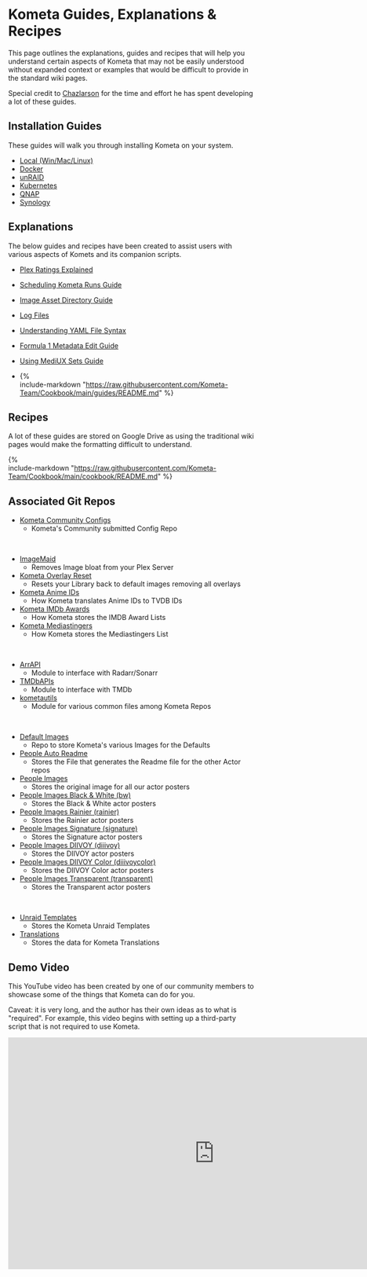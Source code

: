 # Kometa Guides, Explanations & Recipes

This page outlines the explanations, guides and recipes that will help you understand certain aspects of Kometa that may not be easily understood without expanded context or examples that would be difficult to provide in the standard wiki pages.

Special credit to [Chazlarson](https://github.com/chazlarson) for the time and effort he has spent developing a lot of these guides.

## Installation Guides

These guides will walk you through installing Kometa on your system.

- [Local (Win/Mac/Linux)](../install/local.md)
- [Docker](../install/docker.md)
- [unRAID](../install/unraid.md)
- [Kubernetes](../install/kubernetes.md)
- [QNAP](../install/qnap.md)
- [Synology](../install/synology.md)

## Explanations

The below guides and recipes have been created to assist users with various aspects of Komets and its companion scripts.

- [Plex Ratings Explained](ratings.md)
- [Scheduling Kometa Runs Guide](scheduling.md)
- [Image Asset Directory Guide](assets.md)
- [Log Files](../logs.md)
- [Understanding YAML File Syntax](../yaml.md)
- [Formula 1 Metadata Edit Guide](formula.md)
- [Using MediUX Sets Guide](mediux.md)

- {%    
  include-markdown "https://raw.githubusercontent.com/Kometa-Team/Cookbook/main/guides/README.md"
%}

## Recipes

A lot of these guides are stored on Google Drive as using the traditional wiki pages would make the formatting difficult to understand.

{%    
  include-markdown "https://raw.githubusercontent.com/Kometa-Team/Cookbook/main/cookbook/README.md"
%}

## Associated Git Repos

- [Kometa Community Configs](https://github.com/Kometa-Team/Community-Configs)
    - Kometa's Community submitted Config Repo

<br>

- [ImageMaid](https://github.com/Kometa-Team/ImageMaid)
    - Removes Image bloat from your Plex Server
- [Kometa Overlay Reset](https://github.com/Kometa-Team/Overlay-Reset)
    - Resets your Library back to default images removing all overlays
- [Kometa Anime IDs](https://github.com/Kometa-Team/Anime-IDs)
    - How Kometa translates Anime IDs to TVDB IDs
- [Kometa IMDb Awards](https://github.com/Kometa-Team/IMDb-Awards)
    - How Kometa stores the IMDB Award Lists
- [Kometa Mediastingers](https://github.com/Kometa-Team/Mediastingers)
    - How Kometa stores the Mediastingers List

<br>

- [ArrAPI](https://github.com/Kometa-Team/ArrAPI)
    - Module to interface with Radarr/Sonarr
- [TMDbAPIs](https://github.com/Kometa-Team/TMDbAPIs)
    - Module to interface with TMDb
- [kometautils](https://github.com/Kometa-Team/Kometa-Utils)
    - Module for various common files among Kometa Repos

<br>

- [Default Images](https://github.com/Kometa-Team/Default-Images)
    - Repo to store Kometa's various Images for the Defaults
- [People Auto Readme](https://github.com/Kometa-Team/People-Auto-Readme)
    - Stores the File that generates the Readme file for the other Actor repos
- [People Images](https://github.com/Kometa-Team/People-Images)
    - Stores the original image for all our actor posters
- [People Images Black & White (bw)](https://github.com/Kometa-Team/People-Images-bw)
    - Stores the Black & White actor posters
- [People Images Rainier (rainier)](https://github.com/Kometa-Team/People-Images-rainier)
    - Stores the Rainier actor posters
- [People Images Signature (signature)](https://github.com/Kometa-Team/People-Images-signature)
    - Stores the Signature actor posters
- [People Images DIIVOY (diiivoy)](https://github.com/Kometa-Team/People-Images-diiivoy)
    - Stores the DIIVOY actor posters
- [People Images DIIVOY Color (diiivoycolor)](https://github.com/Kometa-Team/People-Images-diiivoycolor)
    - Stores the DIIVOY Color actor posters
- [People Images Transparent (transparent)](https://github.com/Kometa-Team/People-Images-transparent)
    - Stores the Transparent actor posters

<br>

- [Unraid Templates](https://github.com/Kometa-Team/Unraid-Templates)
    - Stores the Kometa Unraid Templates
- [Translations](https://github.com/Kometa-Team/Translations)
    - Stores the data for Kometa Translations


## Demo Video

This YouTube video has been created by one of our community members to showcase some of the things that Kometa can do for you. 

Caveat: it is very long, and the author has their own ideas as to what is "required".  For example, this video begins with setting up a third-party script that is not required to use Kometa.

<iframe width="840" height="472" src="https://www.youtube.com/embed/nTfCUtKWTYI?si=PUvELjmqFUu4p9yk" title="Kometa Demo Video" frameborder="0" allow="accelerometer; autoplay; clipboard-write; encrypted-media; gyroscope; picture-in-picture; web-share" referrerpolicy="strict-origin-when-cross-origin" allowfullscreen></iframe>

